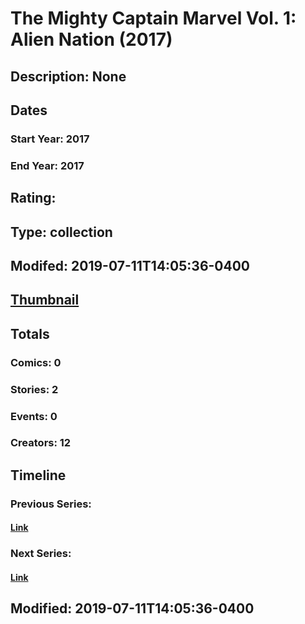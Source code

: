 # The Mighty Captain Marvel Vol. 1: Alien Nation (2017)
## Description: None
## Dates
### Start Year: 2017
### End Year: 2017
## Rating: 
## Type: collection
## Modifed: 2019-07-11T14:05:36-0400
## [Thumbnail](http://i.annihil.us/u/prod/marvel/i/mg/b/40/image_not_available.jpg)
## Totals
### Comics: 0
### Stories: 2
### Events: 0
### Creators: 12
## Timeline
### Previous Series: 
#### [Link]()
### Next Series: 
#### [Link]()
## Modified: 2019-07-11T14:05:36-0400